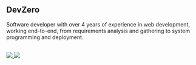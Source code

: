 ## DevZero

Software developer with over 4 years of experience in web development, working end-to-end, from requirements analysis and gathering to system programming and deployment.

<br />
  
<a target="_blank" href="https://www.linkedin.com/in/jonasdevzero">
 <img src="https://img.shields.io/badge/linkedin-%230077B5.svg?&style=for-the-badge&logo=linkedin&logoColor=white" />
</a>

<a target="_blank" href="mailto:jonasdevzero@gmail.com">
 <img src="https://img.shields.io/badge/gmail-D14836?&style=for-the-badge&logo=gmail&logoColor=white" />
</a>

